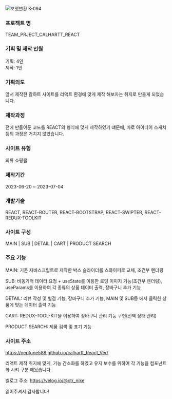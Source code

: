 ![포맷변환 K-094](https://github.com/neptune588/team_project_calhart/assets/112179258/26ee468c-c032-4322-b961-adefc9b46789)


### 프로젝트 명 
TEAM_PRJECT_CALHARTT_REACT 

### 기획 및 제작 인원 
기획: 4인 <br/>
제작: 1인

### 기획의도
앞서 제작한 칼하트 사이트를 리액트 환경에 맞게 제작 해보자는 취지로 만들게 되었습니다.

### 제작과정
전에 만들어둔 코드를 REACT의 형식에 맞게 제작하였기 떄문에, 따로 아이디어 스케치등의 과정은 거치지 않았습니다.

### 사이트 유형
의류 쇼핑몰

### 제작기간
2023-06-20 ~ 2023-07-04 

### 개발기술
REACT, REACT-ROUTER, REACT-BOOTSTRAP, REACT-SWIPTER, REACT-REDUX-TOOLKIT

### 사이트 구성
MAIN | SUB | DETAIL | CART | PRODUCT SEARCH

### 주요 기능
MAIN: 기존 자바스크립트로 제작한 박스 슬라이더를 스와이퍼로 교체, 조건부 렌더링 <br />

SUB: 비동기적 데이터 요청 + useState를 이용한 로딩 이미지 기능(조건부 렌더링), useParams를 이용하여 각 종류의 상품 데이터 출력, 장바구니 추가 기능<br />

DETAIL: 리뷰 작성 및 별점 기능, 장바구니 추가 기능, MAIN 및 SUB등 에서 클릭한 상품에 맞는 데이터 출력 기능 <br />

CART: REDUX-TOOL-KIT을 이용하여 장바구니 관리 기능 구현(전역 상태 관리) <br />

PRODUCT SEARCH: 제품 검색 및 표기 기능

### 사이트 주소
https://neptune588.github.io/calhartt_React_Ver/

리액트 제작 취지에 맞게, 기능 간소화를 하였고 유지 보수를 위하여 각 기능을 컴포넌트화 시켜 구분 해놨습니다.

벨로그 주소: https://velog.io/@ctr_nike

읽어주셔서 감사합니다!
